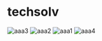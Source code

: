 # techsolv
![aaa3](https://github.com/anshuk7/techsolv/assets/82932368/603fcf2c-5076-4b13-b63d-87be29c6aaf9)
![aaa2](https://github.com/anshuk7/techsolv/assets/82932368/fe743dd1-d96c-4674-81e6-6a952c2158ec)
![aaa1](https://github.com/anshuk7/techsolv/assets/82932368/dc17e0d5-0eef-4fe7-b2ee-b850c2fb444d)
![aaa4](https://github.com/anshuk7/techsolv/assets/82932368/6ece11b0-f8a9-4861-95dc-f817e7d11080)
